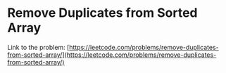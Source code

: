 # Remove Duplicates from Sorted Array

Link to the problem: [https://leetcode.com/problems/remove-duplicates-from-sorted-array/](https://leetcode.com/problems/remove-duplicates-from-sorted-array/)